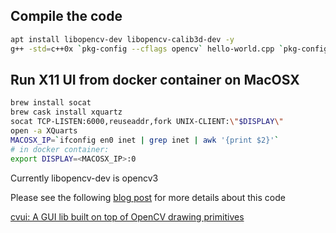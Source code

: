 ## Compile the code

```bash
apt install libopencv-dev libopencv-calib3d-dev -y
g++ -std=c++0x `pkg-config --cflags opencv` hello-world.cpp `pkg-config --libs opencv` -o helloworld
```

## Run X11 UI from docker container on MacOSX

```bash
brew install socat
brew cask install xquartz
socat TCP-LISTEN:6000,reuseaddr,fork UNIX-CLIENT:\"$DISPLAY\"
open -a XQuarts
MACOSX_IP=`ifconfig en0 inet | grep inet | awk '{print $2}'`
# in docker container:
export DISPLAY=<MACOSX_IP>:0
```

Currently libopencv-dev is opencv3

Please see the following [blog post](https://www.learnopencv.com/cvui-gui-lib-built-on-top-of-opencv-drawing-primitives/) for more details about this code

[cvui: A GUI lib built on top of OpenCV drawing primitives](https://www.learnopencv.com/cvui-gui-lib-built-on-top-of-opencv-drawing-primitives/)
